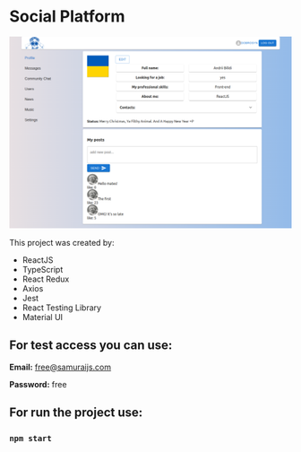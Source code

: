 # Social Platform

![Hero](./src/assets/img/Screenshot.png "Hero")

This project was created by:
- ReactJS
- TypeScript
- React Redux
- Axios
- Jest
- React Testing Library
- Material UI

## For test access you can use: 

**Email:** free@samuraijs.com

**Password:** free

## For run the project use:
### `npm start`
